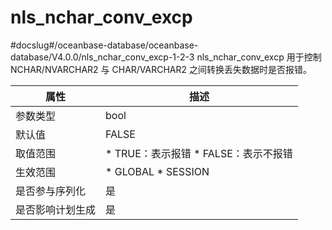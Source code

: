 nls_nchar_conv_excp 
========================================
#docslug#/oceanbase-database/oceanbase-database/V4.0.0/nls_nchar_conv_excp-1-2-3
nls_nchar_conv_excp 用于控制 NCHAR/NVARCHAR2 与 CHAR/VARCHAR2 之间转换丢失数据时是否报错。


|  **属性**  |                                                      **描述**                                                       |
|----------|-------------------------------------------------------------------------------------------------------------------|
| 参数类型     | bool                                                                                                              |
| 默认值      | FALSE                                                                                                             |
| 取值范围     | * TRUE：表示报错   * FALSE：表示不报错    |
| 生效范围     | * GLOBAL   * SESSION           |
| 是否参与序列化  | 是                                                                                                                 |
| 是否影响计划生成 | 是                                                                                                                 |



